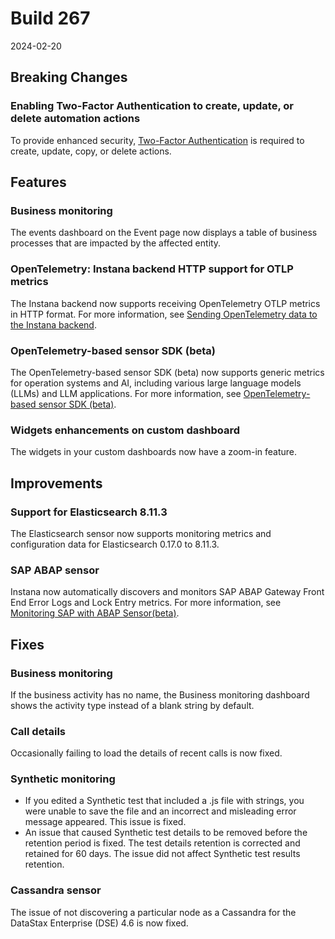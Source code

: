 # Build 267

2024-02-20

## Breaking Changes

### Enabling Two-Factor Authentication to create, update, or delete automation actions
To provide enhanced security, [Two-Factor Authentication](https://www.ibm.com/docs/en/SSE1JP5_current/src/pages/admin/user-settings.html#two-factor-authentication-2fa) is required to create, update, copy, or delete actions.

## Features

### Business monitoring
The events dashboard on the Event page now displays a table of business processes that are impacted by the affected entity.
 
### OpenTelemetry: Instana backend HTTP support for OTLP metrics
The Instana backend now supports receiving OpenTelemetry OTLP metrics in HTTP format. For more information, see [Sending OpenTelemetry data to the Instana backend](https://www.ibm.com/docs/en/SSE1JP5_current/src/pages/ecosystem/opentelemetry/instana-backend.html).
 
### OpenTelemetry-based sensor SDK (beta)
The OpenTelemetry-based sensor SDK (beta) now supports generic metrics for operation systems and AI, including various large language models (LLMs) and LLM applications. For more information, see [OpenTelemetry-based sensor SDK (beta)](https://www.ibm.com/docs/en/SSE1JP5_current/src/pages/ecosystem/sensor-sdk/index.html).

### Widgets enhancements on custom dashboard
The widgets in your custom dashboards now have a zoom-in feature.

## Improvements

### Support for Elasticsearch 8.11.3
The Elasticsearch sensor now supports monitoring metrics and configuration data for Elasticsearch 0.17.0 to 8.11.3.

### SAP ABAP sensor
Instana now automatically discovers and monitors SAP ABAP Gateway Front End Error Logs and Lock Entry metrics. For more information, see [Monitoring SAP with ABAP Sensor(beta)](hthttps://www.ibm.com/docs/en/SSE1JP5_current/src/pages/ecosystem/sap_monitoring/abap_sensor.html).
 
## Fixes

### Business monitoring
If the business activity has no name, the Business monitoring dashboard shows the activity type instead of a blank string by default.
 
### Call details
Occasionally failing to load the details of recent calls is now fixed.
 
### Synthetic monitoring
  - If you edited a Synthetic test that included a .js file with strings, you were unable to save the file and an incorrect and misleading error message appeared. This issue is fixed.
  - An issue that caused Synthetic test details to be removed before the retention period is fixed. The test details retention is corrected and retained for 60 days. The issue did not affect Synthetic test results retention.

### Cassandra sensor
The issue of not discovering a particular node as a Cassandra for the DataStax Enterprise (DSE) 4.6 is now fixed.
